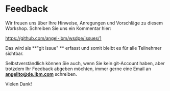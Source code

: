 # Feedback

Wir freuen uns über Ihre Hinweise, Anregungen und Vorschläge zu diesem Workshop. Schreiben Sie uns ein Kommentar hier:

 <https://github.com/angel-ibm/wsdpe/issues/1>  

Das wird als  **"git issue" ** erfasst und somit bleibt es für alle Teilnehmer sichtbar.  

Selbstverständlich können Sie auch, wenn Sie kein git-Account haben, aber trotzdem Ihr Feedback abgeben möchten, immer gerne eine Email an **angelito@de.ibm.com** schreiben.  

Vielen Dank!